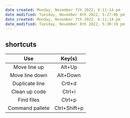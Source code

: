 ```yaml
---
date created: Monday, November 7th 2022, 6:11:14 pm
date modified: Tuesday, November 8th 2022, 5:27:06 pm
date_created: Monday, November 7th 2022, 6:11:14 pm
date_modified: Tuesday, November 8th 2022, 5:30:19 pm
---
```

## shortcuts

|Use|Key(s)|
|:---:|:---:|
|Move line up|Alt+Up|
|Move line down|Alt+Down|
|Duplicate line|Crtl+d|
|Clean up code|Ctrl+i|
|Find files|Ctrl+p|
|Command pallete|Ctrl+Shift+p|

